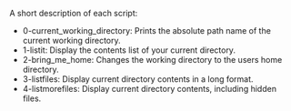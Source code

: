 A short description of each script:
+ 0-current_working_directory: Prints the absolute path name of the current working directory.
+ 1-listit: Display the contents list of your current directory.
+ 2-bring_me_home: Changes the working directory to the users home directory.
+ 3-listfiles: Display current directory contents in a long format.
+ 4-listmorefiles: Display current directory contents, including hidden files.
